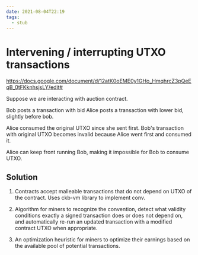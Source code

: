 ```yaml
---
date: 2021-08-04T22:19
tags: 
  - stub
---
```


# Intervening / interrupting UTXO transactions

https://docs.google.com/document/d/12atK0oEME0y1GHo_HmqhrcZ3pQeEqB_0tFKknhsjsLY/edit#

Suppose we are interacting with auction contract.

Bob posts a transaction with bid
Alice posts a transaction with lower bid, slightly before bob.

Alice consumed the original UTXO since she sent first.
Bob's transaction with original UTXO becomes invalid because Alice went first and consumed it.

Alice can keep front running Bob, making it impossible for Bob to consume UTXO.

## Solution

1. Contracts accept malleable transactions that do not depend on UTXO of the contract.
   Uses ckb-vm library to implement conv.
   
2. Algorithm for miners to recognize the convention, detect what validity conditions exactly a signed transaction does or does not depend on, and automatically re-run an updated transaction with a modified contract UTXO when appropriate.

3. An optimization heuristic for miners to optimize their earnings based on the available pool of potential transactions.
